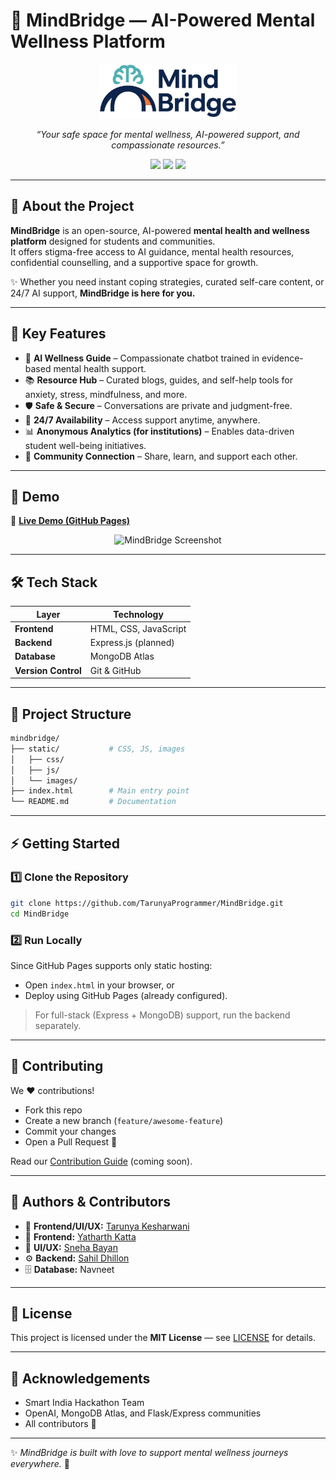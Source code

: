 # 🌈 MindBridge — AI-Powered Mental Wellness Platform

<p align="center">
  <img src="static/images/logo_Edited.jpg" alt="MindBridge Logo" width="220"/>
</p>

<p align="center">
  <em>“Your safe space for mental wellness, AI-powered support, and compassionate resources.”</em>
</p>

<p align="center">
  <a href="https://github.com/TarunyaProgrammer/MindBridge/stargazers"><img src="https://img.shields.io/github/stars/TarunyaProgrammer/MindBridge?style=for-the-badge&color=ff69b4"></a>
  <a href="https://github.com/TarunyaProgrammer/MindBridge/network/members"><img src="https://img.shields.io/github/forks/TarunyaProgrammer/MindBridge?style=for-the-badge&color=blueviolet"></a>
  <a href="LICENSE"><img src="https://img.shields.io/badge/License-MIT-green?style=for-the-badge"></a>
</p>

---

## 🚀 About the Project

**MindBridge** is an open-source, AI-powered **mental health and wellness platform** designed for students and communities.  
It offers stigma-free access to AI guidance, mental health resources, confidential counselling, and a supportive space for growth.

✨ Whether you need instant coping strategies, curated self-care content, or 24/7 AI support, **MindBridge is here for you.**

---

## 🌟 Key Features

- 🤖 **AI Wellness Guide** – Compassionate chatbot trained in evidence-based mental health support.
- 📚 **Resource Hub** – Curated blogs, guides, and self-help tools for anxiety, stress, mindfulness, and more.
- 🛡️ **Safe & Secure** – Conversations are private and judgment-free.
- 💝 **24/7 Availability** – Access support anytime, anywhere.
- 📊 **Anonymous Analytics (for institutions)** – Enables data-driven student well-being initiatives.
- 🤝 **Community Connection** – Share, learn, and support each other.

---

## 🎥 Demo

🔗 **[Live Demo (GitHub Pages)](https://tarunyaprogrammer.github.io/MindBridge/)**

<p align="center">
  <img src="static/images/demo-screenshot.png" alt="MindBridge Screenshot" width="600"/>
</p>

---

## 🛠️ Tech Stack

| Layer               | Technology            |
| ------------------- | --------------------- |
| **Frontend**        | HTML, CSS, JavaScript |
| **Backend**         | Express.js (planned)  |
| **Database**        | MongoDB Atlas         |
| **Version Control** | Git & GitHub          |

---

## 📂 Project Structure

```bash
mindbridge/
├── static/           # CSS, JS, images
│   ├── css/
│   ├── js/
│   └── images/
├── index.html        # Main entry point
└── README.md         # Documentation
```

---

## ⚡ Getting Started

### 1️⃣ Clone the Repository

```bash
git clone https://github.com/TarunyaProgrammer/MindBridge.git
cd MindBridge
```

### 2️⃣ Run Locally

Since GitHub Pages supports only static hosting:

- Open `index.html` in your browser, or
- Deploy using GitHub Pages (already configured).

> For full-stack (Express + MongoDB) support, run the backend separately.

---

## 🌱 Contributing

We ❤️ contributions!

- Fork this repo
- Create a new branch (`feature/awesome-feature`)
- Commit your changes
- Open a Pull Request 🎉

Read our [Contribution Guide](CONTRIBUTING.md) (coming soon).

---

## 👥 Authors & Contributors

- 🎨 **Frontend/UI/UX:** [Tarunya Kesharwani](https://github.com/TarunyaProgrammer)
- 🎨 **Frontend:** [Yatharth Katta](https://github.com/yats0x7)
- 🎨 **UI/UX:** [Sneha Bayan](https://github.com/sneha-bayan)
- ⚙️ **Backend:** [Sahil Dhillon](https://github.com/sahildhillon247)
- 🗄️ **Database:** Navneet

---

## 📜 License

This project is licensed under the **MIT License** — see [LICENSE](LICENSE) for details.

---

## 🙌 Acknowledgements

- Smart India Hackathon Team
- OpenAI, MongoDB Atlas, and Flask/Express communities
- All contributors 💙

---

✨ _MindBridge is built with love to support mental wellness journeys everywhere._ 🌈
